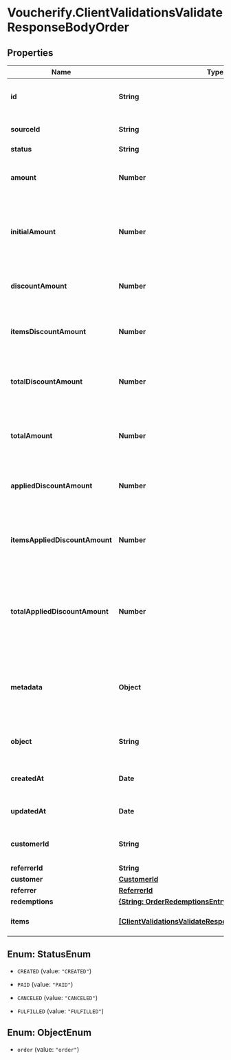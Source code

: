 # Voucherify.ClientValidationsValidateResponseBodyOrder

## Properties

Name | Type | Description | Notes
------------ | ------------- | ------------- | -------------
**id** | **String** | Unique ID assigned by Voucherify of an existing order that will be linked to the redemption of this request. | [optional] 
**sourceId** | **String** | Unique source ID of an existing order that will be linked to the redemption of this request. | [optional] 
**status** | **String** | The order status. | [optional] 
**amount** | **Number** | This is the sum of the order items&#39; amounts. It is expressed as an integer in the smallest currency unit (e.g. 100 cents for $1.00). | [optional] 
**initialAmount** | **Number** | This is the sum of the order items&#39; amounts before any discount or other effect (e.g. add missing units) is applied. It is expressed as an integer in the smallest currency unit (e.g. 100 cents for $1.00). | [optional] 
**discountAmount** | **Number** | Sum of all order-level discounts applied to the order. It is expressed as an integer in the smallest currency unit (e.g. 100 cents for $1.00). | [optional] 
**itemsDiscountAmount** | **Number** | Sum of all product-specific discounts applied to the order. It is expressed as an integer in the smallest currency unit (e.g. 100 cents for $1.00). | [optional] 
**totalDiscountAmount** | **Number** | Sum of all order-level AND all product-specific discounts applied to the order. It is expressed as an integer in the smallest currency unit (e.g. 100 cents for $1.00). | [optional] 
**totalAmount** | **Number** | Order amount after undoing all the discounts through the rollback redemption. It is expressed as an integer in the smallest currency unit (e.g. 100 cents for $1.00). | [optional] 
**appliedDiscountAmount** | **Number** | This field shows the order-level discount applied. It is expressed as an integer in the smallest currency unit (e.g. 100 cents for $1.00). | [optional] 
**itemsAppliedDiscountAmount** | **Number** | Sum of all product-specific discounts applied in a particular request. It is expressed as an integer in the smallest currency unit (e.g. 100 cents for $1.00).   &#x60;sum(items, i &#x3D;&gt; i.applied_discount_amount)&#x60; | [optional] 
**totalAppliedDiscountAmount** | **Number** | Sum of all order-level AND all product-specific discounts applied in a particular request. It is expressed as an integer in the smallest currency unit (e.g. 100 cents for $1.00).   &#x60;total_applied_discount_amount&#x60; &#x3D; &#x60;applied_discount_amount&#x60; + &#x60;items_applied_discount_amount&#x60; | [optional] 
**metadata** | **Object** | A set of custom key/value pairs that you can attach to an order. It can be useful for storing additional information about the order in a structured format. It can be used to define business validation rules or discount formulas. | [optional] 
**object** | **String** | The type of the object represented by JSON. | [optional] [default to &#39;order&#39;]
**createdAt** | **Date** | Timestamp representing the date and time when the order was created. The value is shown in the ISO 8601 format. | [optional] 
**updatedAt** | **Date** | Timestamp representing the date and time when the order was last updated in ISO 8601 format. | [optional] 
**customerId** | **String** | Unique customer identifier of the customer making the purchase. The ID is assigned by Voucherify. | [optional] 
**referrerId** | **String** | Unique referrer ID. | [optional] 
**customer** | [**CustomerId**](CustomerId.md) |  | [optional] 
**referrer** | [**ReferrerId**](ReferrerId.md) |  | [optional] 
**redemptions** | [**{String: OrderRedemptionsEntry}**](OrderRedemptionsEntry.md) |  | [optional] 
**items** | [**[ClientValidationsValidateResponseBodyOrderItemsItem]**](ClientValidationsValidateResponseBodyOrderItemsItem.md) | Array of items applied to the order. It can include up to 500 items. | [optional] 



## Enum: StatusEnum


* `CREATED` (value: `"CREATED"`)

* `PAID` (value: `"PAID"`)

* `CANCELED` (value: `"CANCELED"`)

* `FULFILLED` (value: `"FULFILLED"`)





## Enum: ObjectEnum


* `order` (value: `"order"`)




